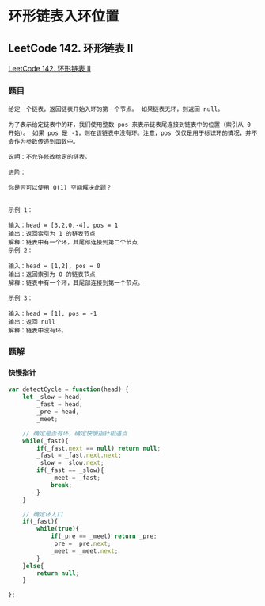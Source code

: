 # 环形链表入环位置

## LeetCode 142. 环形链表 II

[LeetCode 142. 环形链表 II](https://leetcode-cn.com/problems/linked-list-cycle-ii/)

### 题目

```text
给定一个链表，返回链表开始入环的第一个节点。 如果链表无环，则返回 null。

为了表示给定链表中的环，我们使用整数 pos 来表示链表尾连接到链表中的位置（索引从 0 开始）。 如果 pos 是 -1，则在该链表中没有环。注意，pos 仅仅是用于标识环的情况，并不会作为参数传递到函数中。

说明：不允许修改给定的链表。

进阶：

你是否可以使用 O(1) 空间解决此题？


示例 1：

输入：head = [3,2,0,-4], pos = 1
输出：返回索引为 1 的链表节点
解释：链表中有一个环，其尾部连接到第二个节点
示例 2：

输入：head = [1,2], pos = 0
输出：返回索引为 0 的链表节点
解释：链表中有一个环，其尾部连接到第一个节点。

示例 3：

输入：head = [1], pos = -1
输出：返回 null
解释：链表中没有环。
```

### 题解

#### 快慢指针

```javascript
var detectCycle = function(head) {
    let _slow = head,
        _fast = head,
        _pre = head,
        _meet;

    // 确定是否有环，确定快慢指针相遇点
    while(_fast){
        if(_fast.next == null) return null;
        _fast = _fast.next.next;
        _slow = _slow.next;
        if(_fast == _slow){
            _meet = _fast;
            break;
        }
    }

    // 确定环入口
    if(_fast){
        while(true){
            if(_pre == _meet) return _pre;
            _pre = _pre.next;
            _meet = _meet.next;
        }
    }else{
        return null;
    }

};
```

